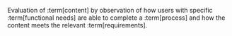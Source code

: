 Evaluation of :term[content] by observation of how users with specific :term[functional needs] are able to complete a :term[process] and how the content meets the relevant :term[requirements].

